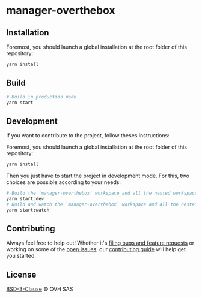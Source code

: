 # manager-overthebox

## Installation

Foremost, you should launch a global installation at the root folder of this repository:

```sh
yarn install
```

## Build

```sh
# Build in production mode
yarn start
```

## Development

If you want to contribute to the project, follow theses instructions:

Foremost, you should launch a global installation at the root folder of this repository:

```sh
yarn install
```

Then you just have to start the project in development mode. For this, two choices are possible according to your needs:

```sh
# Build the `manager-overthebox` workspace and all the nested workspaces in development mode and watch only `manager-overthebox` workspace
yarn start:dev
# Build and watch the `manager-overthebox` workspace and all the nested workspaces in development mode
yarn start:watch
```

## Contributing

Always feel free to help out! Whether it's [filing bugs and feature requests](https://github.com/ovh/manager/issues/new) or working on some of the [open issues](https://github.com/ovh/manager/issues), our [contributing guide](https://github.com/ovh/manager/blob/master/CONTRIBUTING.md) will help get you started.

## License

[BSD-3-Clause](LICENSE) © OVH SAS
